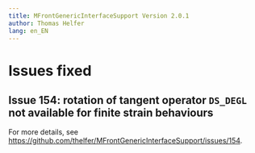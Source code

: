 ```yaml
---
title: MFrontGenericInterfaceSupport Version 2.0.1
author: Thomas Helfer
lang: en_EN
---
```


# Issues fixed

## Issue 154: rotation of tangent operator `DS_DEGL` not available for finite strain behaviours

For more details, see <https://github.com/thelfer/MFrontGenericInterfaceSupport/issues/154>.
